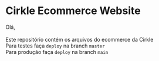 # Cirkle Ecommerce Website

Olá,\
\
Este repositório contém os arquivos do ecommerce da Cirkle
\
Para testes faça `deploy` na branch `master`\
Para produção faça `deploy` na branch `main`
